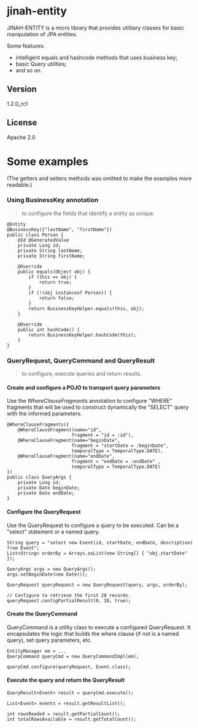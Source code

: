 jinah-entity
=============

JINAH-ENTITY is a micro library that provides utilitary classes for basic manipulation of JPA entities. 

Some features:

  - intelligent equals and hashcode methods that uses business key;
  - basic Query utilities;
  - and so on.

Version
-

1.2.0_rc1

License
-

Apache 2.0

Some examples
=============
(The getters and setters methods was omitted to make the examples more readable.)

### Using BusinessKey annotation
> to configure the fields that identify a entity as unique.

    @Entity
    @BusinessKey({"lastName", "firstName"})
    public class Person {
        @Id @GeneratedValue
        private Long id;
        private String lastName;
        private String firstName;
        
        @Override
        public equals(Object obj) {
            if (this == obj) {
                return true;
            }
            if (!(obj instanceof Person)) {
                return false;
            }
            return BusinessKeyHelper.equals(this, obj);
        }
        
        @Override
        public int hashCode() {
            return BusinessKeyHelper.hashCode(this);
        }
    }
 
### QueryRequest, QueryCommand and QueryResult
> to configure, execute queries and return results.

#### Create and configure a POJO to transport query parameters

Use the *WhereClauseFragments* annotation to configure "WHERE" fragments that will be used to construct dynamically the "SELECT" query with the informed parameters.

    @WhereClauseFragments({
        @WhereClauseFragment(name="id",
                            fragment = "id = :id"),
        @WhereClauseFragment(name="beginDate",  
                            fragment = "startDate = :beginDate", 
                            temporalType = TemporalType.DATE),
        @WhereClauseFragment(name="endDate",
                            fragment = "endDate = :endDate" ,
                            temporalType = TemporalType.DATE)
    })
    public class QueryArgs {
        private Long id;
        private Date beginDate;
        private Date endDate;
    }

#### Configure the QueryRequest

Use the QueryRequest to configure a query to be executed. Can be a "select" statement or a named query.

    String query = "select new Event(id, startDate, endDate, description) from Event";
    List<String> orderBy = Arrays.asList(new String[] { "obj.startDate" });

    QueryArgs args = new QueryArgs();
    args.setBeginDate(new Date());

    QueryRequest queryRequest = new QueryRequest(query, args, orderBy);

    // Configure to retrieve the first 20 records.
    queryRequest.configPartialResult(0, 20, true);

#### Create the QueryCommand

QueryCommand is a utility class to execute a configured QueryRequest. It encapsulates the logic that builds the where clause (if not is a named query), set query parameters, etc.

    EntityManager em = ...
    QueryCommand queryCmd = new QueryCommandImpl(em);
    
    queryCmd.configure(queryRequest, Event.class);

#### Execute the query and return the QueryResult

    QueryResult<Event> result = queryCmd.execute();
    
    List<Event> events = result.getResultList();
    
    int rowsReaded = result.getPartialCount();
    int totalRowsAvailable = result.getTotalCount();
